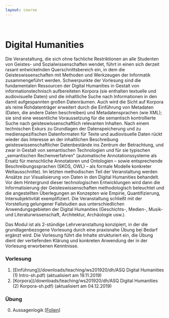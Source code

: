 ```yaml
---
layout: course
---
```


<br>

# Digital Humanities
Die Veranstaltung, die sich ohne fachliche Restriktionen an alle Studenten von Geistes- und Sozialwissenschaften wendet, führt in einen sich derzeit rasant entwickelnden Querschnittsbereich ein, in dem die Geisteswissenschaften mit Methoden und Werkzeugen der Informatik zusammengeführt werden. Schwerpunkte der Vorlesung sind die fundamentalen Ressourcen der Digital Humanities in Gestalt von informationstechnisch aufbereiteten Korpora (sie enthalten textuelle und audiovisuelle Daten) und die inhaltliche Suche nach Informationen in den damit aufgespannten großen Datenräumen. Auch wird die Sicht auf Korpora als reine Rohdatenträger erweitert durch die Einführung von Metadaten (Daten, die andere Daten beschreiben) und Metadatensprachen (wie XML); sie sind eine wesentliche Voraussetzung für die semantisch kontrollierte Suche nach geisteswissenschaftlich relevanten Inhalten. Nach einem technischen Exkurs zu Grundlagen der Datenspeicherung und zu medienspezifischen Datenformaten für Texte und audiovisuelle Daten rückt wieder das Interesse an der inhaltlichen Beschreibung geisteswissenschaftlicher Datenbestände ins Zentrum der Betrachtung, und zwar in Gestalt von semantischen Technologien und für sie typischen „semantischen Rechenverfahren” (automatische Annotationssysteme als Ersatz für menschliche Annotatoren und Ontologien – sowie entsprechende Beschreibungssprachen (SKOS, OWL) – als formale Modelle konkreter Weltausschnitte). Im letzten methodischen Teil der Veranstaltung werden Ansätze zur Visualisierung von Daten in den Digital Humanities behandelt.
Vor dem Hintergrund dieser technologischen Entwicklungen wird dann die Informatisierung der Geisteswissenschaften methodologisch beleuchtet und die angestellten Überlegungen an Konzepten wie Empirie, Quantifizierung, Intersubjektivität exemplifiziert. Die Veranstaltung schließt mit der Vorstellung gelungener Fallstudien aus unterschiedlichen Anwendungsgebieten der Digital Humanities (Geschichts-, Medien-, Musik- und Literaturwissenschaft, Architektur, Archäologie usw.).

Das Modul ist als 2-stündige Lehrveranstaltung konzipiert, in der die grundlagenbezogene Vorlesung durch eine praxisnahe Übung bei Bedarf ergänzt wird. Die Vorlesung führt die Inhalte strukturiert ein, die Übung dient der vertiefenden Klärung und konkreten Anwendung der in der Vorlesung erworbenen Kenntnisse.

### Vorlesung
1. [Einführung](/downloads/teaching/ws201920/dh/ASQ Digital Humanities (1) Intro-sh.pdf) (aktualisiert am 19.11.2019)
2. [Korpora](/downloads/teaching/ws201920/dh/ASQ Digital Humanities (2) Korpora-sh.pdf) (aktualisiert am 04.12.2019)

<!---
1. [Einführung](/downloads/teaching/ss2019/dh/ASQ Digital Humanities (1) Intro-sh.pdf) (aktualisiert am 08.05.2019)
2. [Korpora](/downloads/teaching/ss2019/dh/ASQ Digital Humanities (2) Korpora-sh.pdf) (aktualisiert am 14.05.2019)
3. [Suche](/downloads/teaching/ss2019/dh/ASQ Digital Humanities (3) Suche-sh.pdf) (aktualisiert am 04.06.2019)
4. [Metadaten](/downloads/teaching/ss2019/dh/ASQ Digital Humanities (4) Metadaten-sh.pdf)  (aktualisiert am 18.06.2019)
5. [Recherche in Korpora](/downloads/teaching/ss2019/dh/ASQ Digital Humanities Recherche in Korpora_Lohr.pdf) (aktualisiert am 14.06.2019)
6. [Semantische Technologien](/downloads/teaching/ss2019/dh/ASQ Digital Humanities (5) Semantische Technologien I-sh.pdf) (aktualisiert am 10.07.2019)
7. [Methodologische Aspekte](/downloads/teaching/ss2019/dh/ASQ Digital Humanities (6) Methodologische Aspekte-sh.pdf) (aktualisiert am 10.07.2019)
--->

<!---
2. [Korpora](/downloads/teaching/ws201819/dh/ASQ Digital Humanities (2) Korpora-sh.pdf) (aktualisiert am 20.11.2018)
3. [Suche](/downloads/teaching/ws201819/dh/ASQ Digital Humanities (3) Suche-sh.pdf) (aktualisiert am 27.11.2018)
4. [Metadaten](/downloads/teaching/ws201819/dh/ASQ Digital Humanities (4) Metadaten-sh.pdf) (aktualisiert am 11.12.2018)
5. [Semantische Technologien I](/downloads/teaching/ws201819/dh/ASQ Digital Humanities (6) Semantische Technologien I-sh.pdf) (aktualisiert am 18.12.2018)
6. [Semantische Technologien II](/downloads/teaching/ws201819/dh/ASQ Digital Humanities (7) Semantische Technologien II-sh.pdf) (aktualisiert am 22.01.2019)
7. [Visualisierung](/downloads/teaching/ws201819/dh/ASQ Digital Humanities (8) Visualisierung-sh.pdf) aktualisiert am (05.02.2019)
8. [Methodologische Aspekte](/downloads/teaching/ws201819/dh/ASQ Digital Humanities (9) Methodologische Aspekte-sh.pdf) aktualisiert am (05.02.2019)
3. [Suche](/downloads/teaching/ss2018/dh/ASQ%20Digital%20Humanities%20(3)%20Suche-sh.pdf) (aktualisiert am 18.6.18)
4. [Metadaten](/downloads/teaching/ss2018/dh/ASQ%20Digital%20Humanities%20(4)%20Metadaten-sh.pdf) (aktualisiert am 20.6.18)
5. [Semantische Technologien I](/downloads/teaching/ss2018/dh/ASQ_Digital_Humanities_6_Semantische_Technologien_I-sh.pdf)
6. [Semantische Technologien II](/downloads/teaching/ss2018/dh/ASQ+Digital+Humanities+7+Semantische+Technologien+II-sh.pdf) (aktualisiert am 12.7.18)
7. [Methodologische Aspekte](/downloads/teaching/ss2018/dh/ASQ+Digital+Humanities+9+Methodologische+Aspekte-sh.pdf)
--->

### Übung
0. Aussagenlogik [[Folien](/downloads/teaching/ws201920/dh/ue_aussagenlogik.pdf)]

<!---
2. [Reguläre Ausdrücke](/downloads/teaching/ws201819/dh/ASQ Digital Humanities Uebung-2.pdf) (aktualisiert am 29.01.2019) [[Übungsblatt 2](/downloads/teaching/ws201819/dh/ASQ Digital Humanities Uebungsblatt-2.pdf)]
--->
